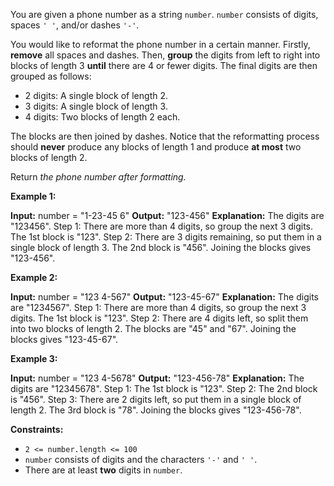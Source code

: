 
You are given a phone number as a string  `number`.  `number`  consists of digits, spaces  `' '`, and/or dashes  `'-'`.

You would like to reformat the phone number in a certain manner. Firstly,  **remove**  all spaces and dashes. Then,  **group**  the digits from left to right into blocks of length 3  **until**  there are 4 or fewer digits. The final digits are then grouped as follows:

-   2 digits: A single block of length 2.
-   3 digits: A single block of length 3.
-   4 digits: Two blocks of length 2 each.

The blocks are then joined by dashes. Notice that the reformatting process should  **never**  produce any blocks of length 1 and produce  **at most**  two blocks of length 2.

Return  _the phone number after formatting._

**Example 1:**

**Input:** number = "1-23-45 6"
**Output:** "123-456"
**Explanation:** The digits are "123456".
Step 1: There are more than 4 digits, so group the next 3 digits. The 1st block is "123".
Step 2: There are 3 digits remaining, so put them in a single block of length 3. The 2nd block is "456".
Joining the blocks gives "123-456".

**Example 2:**

**Input:** number = "123 4-567"
**Output:** "123-45-67"
**Explanation:** The digits are "1234567".
Step 1: There are more than 4 digits, so group the next 3 digits. The 1st block is "123".
Step 2: There are 4 digits left, so split them into two blocks of length 2. The blocks are "45" and "67".
Joining the blocks gives "123-45-67".

**Example 3:**

**Input:** number = "123 4-5678"
**Output:** "123-456-78"
**Explanation:** The digits are "12345678".
Step 1: The 1st block is "123".
Step 2: The 2nd block is "456".
Step 3: There are 2 digits left, so put them in a single block of length 2. The 3rd block is "78".
Joining the blocks gives "123-456-78".

**Constraints:**

-   `2 <= number.length <= 100`
-   `number`  consists of digits and the characters  `'-'`  and  `' '`.
-   There are at least  **two**  digits in  `number`.